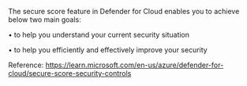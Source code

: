 The secure score feature in Defender for Cloud enables you to achieve below two main goals: 

• to help you understand your current security situation 

• to help you efficiently and effectively improve your security 

Reference: https://learn.microsoft.com/en-us/azure/defender-for-cloud/secure-score-security-controls